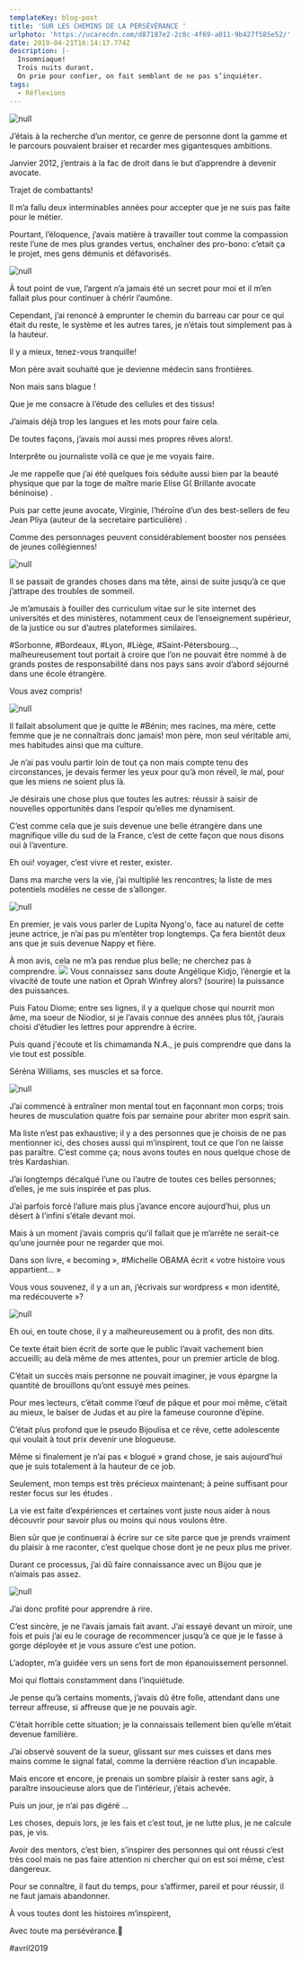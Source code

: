 ```yaml
---
templateKey: blog-post
title: 'SUR LES CHEMINS DE LA PERSÉVÉRANCE '
urlphoto: 'https://ucarecdn.com/d87187e2-2c8c-4f69-a011-9b427f585e52/'
date: 2019-04-21T16:14:17.774Z
description: |-
  Insomniaque!
  Trois nuits durant.
  On prie pour confier, on fait semblant de ne pas s’inquiéter. 
tags:
  - Réflexions
---
```

![null]()

J’étais à la recherche d’un mentor, ce genre de personne dont la gamme et le parcours pouvaient braiser et recarder mes gigantesques ambitions.

Janvier 2012, j’entrais à la fac de droit dans le but d’apprendre à devenir avocate. 

Trajet de combattants! 

Il m’a fallu deux interminables années pour accepter que je ne suis pas faite pour le métier. 

Pourtant, l’éloquence, j’avais matière à travailler tout comme la compassion reste l’une de mes plus grandes vertus, enchaîner des pro-bono: c’etait ça le projet, mes gens démunis et défavorisés.

![null](/img/a4b6c1b4-0ee1-4c4d-a9de-d769ce759355.png)

À tout point de vue, l’argent n’a jamais été un secret pour moi et il m’en fallait plus pour continuer à chérir l’aumône.

Cependant, j’ai renoncé à emprunter le chemin du barreau car pour ce qui était du reste, le système et les autres tares, je n’étais tout simplement pas à la hauteur.

Il y a mieux, tenez-vous tranquille!

Mon père avait souhaité que je devienne médecin sans frontières.

Non mais sans blague !

Que je me consacre à l’étude des cellules et des tissus!

J’aimais déjà trop les langues et les mots pour faire cela.

De toutes façons, j’avais moi aussi mes propres rêves alors!.

Interprête ou journaliste voilà ce que je me voyais faire.

Je me rappelle que j’ai été quelques fois séduite aussi bien par la beauté physique que par la toge de maître marie Elise G( Brillante avocate béninoise) .

Puis par cette jeune avocate, Virginie, l’héroïne d’un des best-sellers de feu Jean Pliya (auteur de la secretaire particulière) .

Comme des personnages peuvent considérablement booster nos pensées de jeunes collégiennes!

![null](/img/ed66e449-18c2-4991-92c9-29f858173748.png)

Il se passait de grandes choses dans ma tête, ainsi de suite jusqu’à ce que j’attrape des troubles de sommeil. 

Je m’amusais à fouiller des curriculum vitae sur le site internet des universités et des ministères, notamment ceux de l’enseignement supérieur, de la justice ou sur d’autres plateformes similaires.

\#Sorbonne, #Bordeaux, #Lyon, #Liège, #Saint-Pétersbourg..., malheureusement tout portait à croire que l’on ne pouvait être nommé à de grands postes de responsabilité dans nos pays sans avoir d’abord séjourné dans une école étrangère.

Vous avez compris!

![null]()

Il fallait absolument que je quitte le #Bénin; mes racines, ma mère, cette femme que je ne connaîtrais donc jamais! mon père, mon seul véritable ami, mes habitudes ainsi que ma culture.

Je n’ai pas voulu partir loin de tout ça non mais compte tenu des circonstances, je devais fermer les yeux pour qu’à mon réveil, le mal, pour que les miens ne soient plus là.

Je désirais une chose plus que toutes les autres: réussir à saisir de nouvelles opportunités dans l’espoir qu’elles me dynamisent.

C’est comme cela que je suis devenue une belle étrangère dans une magnifique ville du sud de la France, c’est de cette façon que nous disons oui à l’aventure.

Eh oui! voyager, c’est vivre et rester, exister.

Dans ma marche vers la vie, j’ai multiplié les rencontres; la liste de mes potentiels modèles ne cesse de s’allonger.

![null](/img/53444f52-0922-40da-8f10-10958a930af6.jpeg)

En premier, je vais vous parler de Lupita Nyong'o, face au naturel de cette jeune actrice, je n’ai pas pu m’entêter trop longtemps. Ça fera bientôt deux ans que je suis devenue Nappy et fière. 

À mon avis, cela ne m’a pas rendue plus belle; ne cherchez pas à comprendre. ![](https://ucarecdn.com/592645c1-c5f5-4511-bce9-07fb0dcd04aa/)
Vous connaissez sans doute Angélique Kidjo, l’énergie et la vivacité de toute une nation et Oprah Winfrey alors? (sourire) la puissance des puissances.

Puis Fatou Diome; entre ses lignes, il y a quelque chose qui nourrit mon âme, ma soeur de Niodior, si je l’avais connue des années plus tôt, j’aurais choisi d’étudier les lettres pour apprendre à écrire.

Puis quand j'écoute et lis chimamanda N.A., je puis comprendre que dans la vie tout est possible. 

Séréna Williams, ses muscles et sa force.

![null](/img/d637aabe-7a7d-4feb-a4fc-18fa7ac24a9b.jpeg)

J’ai commencé à entraîner mon mental tout en façonnant mon corps; trois heures de musculation quatre fois par semaine pour abriter mon esprit sain.

Ma liste n’est pas exhaustive; il y a des personnes que je choisis de ne pas mentionner ici, des choses aussi qui m’inspirent, tout ce que l’on ne laisse pas paraître. C’est comme ça; nous avons toutes en nous quelque chose de très Kardashian. 

J’ai longtemps décalqué l’une ou l’autre de toutes ces belles personnes; d’elles, je me suis inspirée et pas plus.

J’ai parfois forcé l’allure mais plus j’avance encore aujourd’hui, plus un désert à l’infini s’étale devant moi.

Mais à un moment j’avais compris qu’il fallait que je m’arrête ne serait-ce qu’une journée pour ne regarder que moi.

Dans son livre, « becoming », #Michelle OBAMA écrit « votre histoire vous appartient... »

Vous vous souvenez, il y a un an, j’écrivais sur wordpress « mon identité, ma redécouverte »?

![null](/img/af77bc7d-c6b0-448e-a382-b43fe9116655.jpeg)

Eh oui, en toute chose, il y a malheureusement ou à profit, des non dits. 

Ce texte était bien écrit de sorte que le public l’avait vachement bien accueilli; au delà même de mes attentes, pour un premier article de blog. 

C’était un succès mais personne ne pouvait imaginer, je vous épargne la quantité de brouillons qu’ont essuyé mes peines.

Pour mes lecteurs, c’était comme l’œuf de pâque et pour moi même, c’était au mieux, le baiser de Judas et au pire la fameuse couronne d’épine. 

C’était plus profond que le pseudo Bijoulisa et ce rêve,  cette adolescente qui voulait à tout prix devenir une blogueuse.

Même si finalement je n’ai pas « blogué » grand chose, je sais aujourd’hui que je suis totalement à la hauteur de ce job.

 Seulement, mon temps est très précieux maintenant; à peine suffisant pour rester focus sur les études .

La vie est faite d’expériences et certaines vont juste nous aider à nous découvrir pour savoir plus ou moins qui nous voulons être.

Bien sûr que je continuerai à écrire sur ce site parce que je prends vraiment du plaisir à me raconter, c’est quelque chose dont je ne peux plus me priver.

Durant ce processus, j’ai dû faire connaissance avec un Bijou que je n’aimais pas assez.



![null](/img/51942461_334362493847650_8757343707004403712_n.jpg)

J’ai donc profité pour apprendre à rire.

C’est sincère, je ne l’avais jamais fait avant. J’ai essayé devant un miroir, une fois et puis j’ai eu le courage de recommencer jusqu’à ce que je le fasse à gorge déployée et je vous assure c’est une potion.

L’adopter, m’a guidée vers un sens fort de mon épanouissement personnel.

Moi qui flottais constamment dans l’inquiétude.

 Je pense qu’à certains moments, j’avais dû être folle, attendant dans une terreur affreuse, si affreuse que je ne pouvais agir. 

C’était horrible cette situation; je la connaissais tellement bien qu’elle m’était devenue familière.

J’ai observé souvent de la sueur, glissant sur mes cuisses et dans mes mains comme le signal fatal, comme la dernière réaction d’un incapable.

 Mais encore et encore, je prenais un sombre plaisir à rester sans agir, à paraître insoucieuse alors que de l’intérieur, j’étais achevée.

Puis un jour, je n’ai pas digéré ...

Les choses, depuis lors, je les fais et c’est tout, je ne lutte plus, je ne calcule pas, je vis.

Avoir des mentors, c’est bien, s’inspirer des personnes qui ont réussi c’est très cool mais ne pas faire attention ni chercher qui on est soi même, c’est dangereux.

Pour se connaître, il faut du temps, pour s’affirmer, pareil et pour réussir, il ne faut jamais abandonner.

À vous toutes dont les histoires m’inspirent,

Avec toute ma persévérance.💋

\#avril2019
